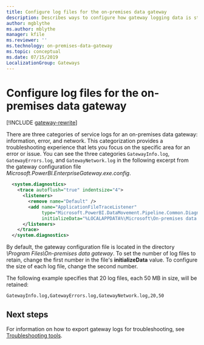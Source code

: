 ```yaml
---
title: Configure log files for the on-premises data gateway
description: Describes ways to configure how gateway logging data is stored.
author: mgblythe
ms.author: mblythe
manager: kfile
ms.reviewer: ''
ms.technology: on-premises-data-gateway
ms.topic: conceptual
ms.date: 07/15/2019
LocalizationGroup: Gateways 
---
```


# Configure log files for the on-premises data gateway

[!INCLUDE [gateway-rewrite](../includes/gateway-rewrite.md)]

There are three categories of service logs for an on-premises data gateway: information, error, and network. This categorization provides a troubleshooting experience that lets you focus on the specific area for an error or issue. You can see the three categories `GatewayInfo.log`, `GatewayErrors.log`, and `GatewayNetwork.log` in the following excerpt from the gateway configuration file *Microsoft.PowerBI.EnterpriseGateway.exe.config*.

```xml
  <system.diagnostics>
    <trace autoflush="true" indentsize="4">
      <listeners>
        <remove name="Default" />
        <add name="ApplicationFileTraceListener"
             type="Microsoft.PowerBI.DataMovement.Pipeline.Common.Diagnostics.RotatableFilesManagerTraceListener, Microsoft.PowerBI.DataMovement.Pipeline.Common"
             initializeData="%LOCALAPPDATA%\Microsoft\On-premises data gateway\,GatewayInfo.log,GatewayErrors.log,GatewayNetwork.log,20,50" />
      </listeners>
    </trace>
  </system.diagnostics>
```

By default, the gateway configuration file is located in the directory *\Program Files\On-premises data gateway*. To set the number of log files to retain, change the first number in the file's **initializeData** value. To configure the size of each log file, change the second number.

The following example specifies that 20 log files, each 50 MB in size, will be retained:

 `GatewayInfo.log,GatewayErrors.log,GatewayNetwork.log,20,50`

## Next steps

For information on how to export gateway logs for troubleshooting, see [Troubleshooting tools](service-gateway-tshoot.md#troubleshooting-tools).
